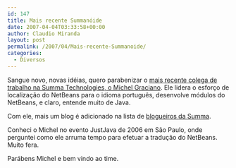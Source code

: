 ```yaml
---
id: 147
title: Mais recente Summanóide
date: 2007-04-04T03:33:58+00:00
author: Claudio Miranda
layout: post
permalink: /2007/04/Mais-recente-Summanoide/
categories:
  - Diversos
---
```

Sangue novo, novas idéias, quero parabenizar o <a target="_blank" href="http://jroller.com/page/hmichel?entry=agora_como_summa_technologies">mais recente colega de trabalho na Summa Technologies, o Michel Graciano</a>. Ele lidera o esforço de localização do NetBeans para o idioma português, desenvolve módulos do NetBeans, e claro, entende muito de Java. 

Com ele, mais um blog é adicionado na lista de [blogueiros da Summa](http://blog.claudius.com.br/blog/claudio/2007/03/07/Blogueiros-da-Summa). 

Conheci o Michel no evento JustJava de 2006 em São Paulo, onde perguntei como ele arruma tempo para efetuar a tradução do NetBeans. Muito fera. 

Parábens Michel e bem vindo ao time.